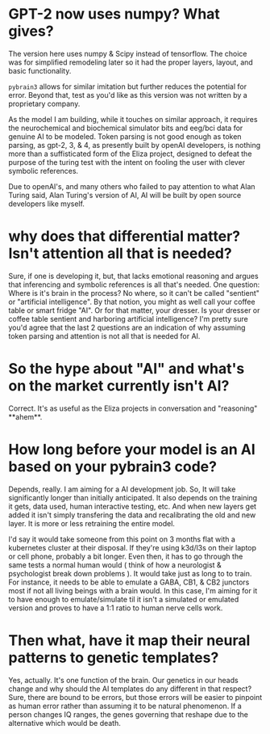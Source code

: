 # GPT-2 now uses numpy? What gives?

The version here uses numpy & Scipy instead of tensorflow. The choice was for simplified remodeling later so it had the proper layers, layout, and basic functionality.

``pybrain3`` allows for similar imitation but further reduces the potential for error. Beyond that, test as you'd like as this version was not written by a proprietary company.

As the model I am building, while it touches on similar approach, it requires the neurochemical and biochemical simulator bits and eeg/bci data for genuine AI to be modeled.
Token parsing is not good enough as token parsing, as gpt-2, 3, & 4, as presently built by openAI developers, is nothing more than a suffisticated form of the Eliza project, designed to defeat the purpose of the turing test with the intent on fooling the user with clever symbolic references. 

Due to openAI's, and many others who failed to pay attention to what Alan Turing said, Alan Turing's version of AI, AI will be built by open source developers like myself.

# why does that differential matter? Isn't attention all that is needed?

Sure, if one is developing it, but, that lacks emotional reasoning and argues that inferencing and symbolic references is all that's needed. One question: Where is it's brain in
 the process? No where, so it can't be called "sentient" or "artificial intelligence". By that notion, you might as well call your coffee table or smart fridge "AI". Or for that matter, your dresser. Is your dresser or coffee table sentient and harboring artificial intelligence? I'm pretty sure you'd agree that the last 2 questions are an indication of why assuming token parsing and attention is not all that is needed for AI.

# So the hype about "AI" and what's on the market currently isn't AI?

Correct. It's as useful as the Eliza projects in conversation and "reasoning" \*\*ahem\*\*. 

# How long before your model is an AI based on your pybrain3 code?

Depends, really. I am aiming for a AI development job. So, It will take significantly longer than initially anticipated. It also depends on the training it gets, data used, human interactive testing, etc. And when new layers get added it isn't simply transfering the data and recalibrating the old and new layer. It is more or less retraining the entire model.

I'd say it would take someone from this point on 3 months flat with a kubernetes cluster at their disposal. If they're using k3d/l3s on their laptop or cell phone, probably a bit longer. Even then, it has to go through the same tests a normal human would ( think of how a neurologist & psychologist break down problems ). It would take just as long to to train. For instance, it needs to be able to emulate a GABA, CB1, & CB2 junctors most if not all living beings with a brain would. In this case, I'm aiming for it to have enough
 to emulate/simulate til it isn't a simulated or emulated version and proves to have a 1:1 ratio to human nerve cells work. 

# Then what, have it map their neural patterns to genetic templates?

Yes, actually. It's one function of the brain. Our genetics in our heads change and why should the AI templates do any different in that respect? Sure, there are bound to be errors, but those errors will be easier to pinpoint as human error rather than assuming it to be natural phenomenon. If a person changes IQ ranges, the genes governing that reshape due to the alternative which would be death.
